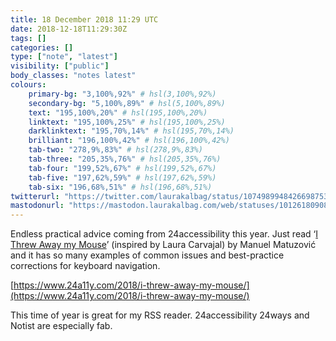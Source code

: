 ```yaml
---
title: 18 December 2018 11:29 UTC
date: 2018-12-18T11:29:30Z
tags: []
categories: []
type: ["note", "latest"]
visibility: ["public"]
body_classes: "notes latest"
colours:
    primary-bg: "3,100%,92%" # hsl(3,100%,92%)
    secondary-bg: "5,100%,89%" # hsl(5,100%,89%)
    text: "195,100%,20%" # hsl(195,100%,20%)
    linktext: "195,100%,25%" # hsl(195,100%,25%)
    darklinktext: "195,70%,14%" # hsl(195,70%,14%)
    brilliant: "196,100%,42%" # hsl(196,100%,42%)
    tab-two: "278,9%,83%" # hsl(278,9%,83%)
    tab-three: "205,35%,76%" # hsl(205,35%,76%)
    tab-four: "199,52%,67%" # hsl(199,52%,67%)
    tab-five: "197,62%,59%" # hsl(197,62%,59%)
    tab-six: "196,68%,51%" # hsl(196,68%,51%)
twitterurl: "https://twitter.com/laurakalbag/status/1074989948426698753"
mastodonurl: "https://mastodon.laurakalbag.com/web/statuses/101261809083942932"
---
```


Endless practical advice coming from 24accessibility this year. Just read ‘[I Threw Away my Mouse](https://www.24a11y.com/2018/i-threw-away-my-mouse/)’ (inspired by Laura Carvajal) by Manuel Matuzović and it has so many examples of common issues and best-practice corrections for keyboard navigation.<!--more-->

[https://www.24a11y.com/2018/i-threw-away-my-mouse/](https://www.24a11y.com/2018/i-threw-away-my-mouse/)

This time of year is great for my RSS reader. 24accessibility 24ways and Notist are especially fab.
